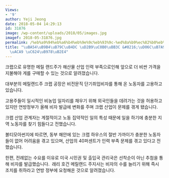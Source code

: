 ```yaml
---
Views:
- '9'
author: Yeji Jeong
date: 2018-05-04 14:29:13
id: 31876
image: /wp-content/uploads/2018/05/images.jpg
imagef: 2018-05-31876.jpg
permalink: /%eb%a9%94%eb%a6%b4%eb%9e%9c%eb%93%9c-%ed%8a%b9%ec%82%b0%eb%ac%bc-%ed%81%ac%eb%9e%a9-%ea%b0%80%ea%b2%a9-%ec%98%a4%eb%a5%b8%eb%8b%a4/
title: "\uBA54\uB9B4\uB79C\uB4DC \uD2B9\uC0B0\uBB3C &#8216;\uD06C\uB7A9&#8217; \uAC00\
  \uACA9 \uC624\uB978\uB2E4"
---
```


크랩으로 유명한 메릴 랜드주가 해산물 산업 인력 부족으로인해 앞으로 더 비싼 가격을 지불해야 게를 구매할 수 있는 것으로 알려졌습니다.

대부분의 메릴랜드주 크랩 공장은 비전문직 단기취업비자를 통해 온 노동자를 고용하고 있습니다.

고용주들이 일시적인 비농업 일자리를 채우기 위해 외국인들을 데려가는 것을 허용하고 있지만 연방정부가 올해 비자 발급에 변화를 주며 크랩 산업이 문제를 겪게 됐습니다.

크랩 산업 관계자는 계절적이고 노동 집약적인 일의 특성 때문에 일을 하기에 충분한 지역 노동자를 찾기 힘들다고 전했습니다.

볼티모아썬지에 따르면, 동부 해안에 있는 크랩 하우스의 절반 가까이가 충분한 노동자들이 없어 어려움을 겪고 있으며, 산업의 40퍼센트가 인력 부족 문제를 겪고 있다고 전했습니다.

한편, 전례없는 수요를 이유로 미국 시민권 및 출입국 관리국은 선착순이 아닌 추첨을 통해 비자를 발급했습니다.  래리 호건 메릴랜드 주지사는 비자의 수를 늘리기 위해 즉시 조치를 취하라고 연방 정부에 요청해온 것으로 알려졌습니다.

&nbsp;